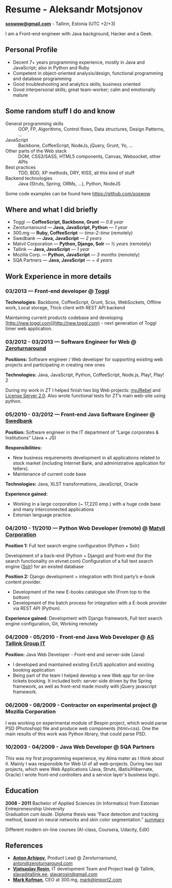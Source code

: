 <script>
//This is 3 lines to generate PDF from print.
var article = $("article").detach();
$(".site > .container").empty().append(article);
$(".site-footer, .pagehead, .header").remove();
window.print();
</script>

Resume - Aleksandr Motsjonov
======================
**soswow@gmail.com** - Tallinn, Estonia (UTC +2/+3)

I am a Front-end engineer with Java background, Hacker and a Geek.


Personal Profile
----------------------
* Decent 7+ years programming experience, mostly in Java and JavaScript; also in Python and Ruby
* Competent in object-oriented analysis/design, functional programming and database programming
* Good troubleshooting and analytics skills; business oriented
* Good interpersonal skills; great team-worker; calm and emotionally mature


Some random stuff I do and know
----------------------
<dl>
  <dt>General programming skills</dt>
  <dd>OOP, FP, Algorithms, Control flows, Data structures, Design Patterns, ...</dd>

  <dt>JavaScript</dt>
  <dd>Backbone, CoffeeScript, NodeJs, jQuery, Grunt, Yo, ...</dd>

  <dt>Other parts of the Web stack</dt>
  <dd>DOM, CSS3/SASS, HTML5 components, Canvas, Websocket, other APIs</dd>

  <dt>Best practices</dt>
  <dd>TDD, BDD, XP methods, DRY, KISS, all this kind of stuff</dd>

  <dt>Backend technologies</dt>
  <dd>Java (Struts, Spring, ORMs, ...), Python, NodeJS</dd>
</dl>

Some code examples can be found here https://github.com/soswow


Where and what I did briefly
----------------------
* Toggl           — **CoffeeScript, Backbone, Grunt** — *0.8 year*
* Zeroturnaround  — **Java, JavaScript, Python** — *1 year*
* 300.mg          — **Ruby, CoffeeScript** — *time-2-time* (remotely)
* Swedbank        — **Java, JavaScript** — *2 years*
* Matvil Corporation — **Python, Django, Solr** — *½ years* (remotely)
* Tallink         — **Java, JavaScript** — *1 year*
* Mozilla Corp.   — **Python, JavaScript** — *3 months* (remotely)
* SQA Partners    — **Java, JavaScript** — *~ 4 years*


Work Experience in more details
----------------------
### 03/2013 — Front-end developer @ [Toggl](http://toggl.com)

**Technologies:**
Backbone, CoffeeScript, Grunt, Scss, WebSockets, Offline work, Local storage, Thick client with REST API backend

Maintaining current products codebase and developing [http://new.toggl.com](http://new.toggl.com) - next generation of Toggl timer web application.


### 03/2012 - 03/2013 — Software Engineer for Web @ [Zeroturnaround](http://zeroturnaround.com)

**Positions:**
Software engineer / Web developer for supporting existing web projects and participating in creating new ones

**Technologies:**
Java, JavaScript, Python, CoffeeScript, Node.js, Play!, Play! 2

During my work in ZT I helped finish two big Web projects: [myJRebel](http://my.jrebel.com) and [License Server 2.0](http://zeroturnaround.com/software/jrebel/download/license-server/). Also wrote functional tests for ZT’s main web-site using python.


### 05/2010 - 03/2012 — Front-end Java Software Engineer @ [Swedbank](https://www.swedbank.ee)

**Position:**
Software engineer in the IT department of “Large corporates & Institutions” (Java + JS)

**Responsibilities:**
* New business requirements development in all applications related to stock market (including Internet Bank, and administrative application for tellers).
* Maintenance of current code base

**Technologies:** Java, XLST transformations, JavaScript, Oracle

**Experience gained:**
* Working in a large corporation (~ 17,220 emp.) with a huge code base and many interconnected applications
* Estonian language practice.


### 04/2010 - 11/2010 — Python Web Developer (remote) @ [Matvil Corporation](http://matvil.com/)

**Position 1:**
Full text search engine configuration (Python + Solr)

Development of a back-end (Python + Django) and front-end (for the search functionality on etvnet.com)
Configuration of a full text search engine ([Solr](http://lucene.apache.org/solr/)) for an existed database

**Position 2:**
Django development + integration with third party’s e-book content provider.

* Development of the new E-books catalogue site (From top to the bottom)
* Development of the batch process for integration with a E-book provider via REST API  (Python).

**Experience gained:**
Development with Django framework, Full text search engine configuration, Git, Working remotely


### 04/2009 - 05/2010 - Front-end Java Web Developer @ [AS Tallink Group IT](https://booking.tallink.com)
**Position:**
Java Web Developer - Front-end and server-side (Java)

* I developed and maintained existing ExtJS application and existing booking application
* Being part of the team I helped develop a new Web app for on-line tickets booking. It included both: server-side driven by the Spring framework, as well as front-end made mostly with jQuery javascript framework.


### 06/2009 - 08/2009 - Contractor on experimental project @ Mozilla Corporation
I was working on experimental module of Bespin project, which would parse PSD (Photoshop) file and produce web components (html+css). One the main results of this work was Python library, that could parse PSD.


### 10/2003 - 04/2009 - Java Web Developer @ SQA Partners
This was my first programming experience, my Alma mater as I think about it. Mainly I was responsible for Web UI of all web-projects. During two last projects, which were Web Applications (Java, Struts, iBatis/Hibernate, Oracle) I wrote front-end controllers and a service layer's business logic.


Education
----------------------
**2008 - 2011** Bachelor of Applied Sciences (in Informatics) from Estonian Entrepreneurship University<br/>
Graduation *cum laude*. Diploma thesis was “Face detection and tracking method, based on neural networks and skin color segmentation.” [summary](http://goo.gl/5D2097)

Different modern on-line courses (AI-class, Coursera, Udacity, EdX)


References
----------------------
* [**Anton Arhipov**](http://www.linkedin.com/in/antonarhipov), Product Lead @ Zeroturnaround, anton@zeroturnaround.com
* [**Vjatsaslav Rosin**](http://www.linkedin.com/in/slavarosin), IT development Team and Project lead @ Tallink, slava@tallink.ee, slavarosin@gmail.com
* [**Mark Kofman**](http://www.linkedin.com/in/markkofman), CEO at 300.mg, mark@import2.com
